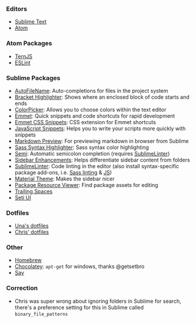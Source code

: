 ### Editors

- [Sublime Text](http://www.sublimetext.com/3)
- [Atom](https://atom.io)

### Atom Packages

- [TernJS](https://atom.io/packages/atom-ternjs)
- [ESLint](https://atom.io/packages/linter-eslint)

### Sublime Packages

- [AutoFileName](https://packagecontrol.io/packages/AutoFileName): Auto-completions for files in the project system
- [Bracket Highlighter](https://packagecontrol.io/packages/BracketHighlighter): Shows where an enclosed block of code starts and ends
- [ColorPicker](https://packagecontrol.io/packages/ColorPicker): Allows you to choose colors within the text editor
- [Emmet](https://packagecontrol.io/packages/Emmet): Quick snippets and code shortcuts for rapid development
- [Emmet CSS Snippets](https://packagecontrol.io/packages/Emmet%20Css%20Snippets): CSS extension for Emmet shortcuts
- [JavaScript Snippets](https://packagecontrol.io/packages/JavaScript%20Snippets): Helps you to write your scripts more quickly with snippets
- [Markdown Preview](https://packagecontrol.io/packages/Markdown%20Preview): For previewing markdown in browser from Sublime
- [Sass Syntax Highlighter](https://packagecontrol.io/packages/Syntax%20Highlighting%20for%20Sass): Sass syntax color highlighting
- [Semi](https://packagecontrol.io/packages/Semi): Automatic semicolon completion (requires [SublimeLinter](https://packagecontrol.io/packages/SublimeLinter))
- [Sidebar Enhancements](https://packagecontrol.io/packages/SideBarEnhancements): Helps differentiate sidebar content from folders
- [SublimeLinter](https://packagecontrol.io/packages/SublimeLinter): Code linting in the editor (also install syntax-specific package add-ons, i.e. [Sass linting](https://packagecontrol.io/packages/SublimeLinter-contrib-scss-lint) & [JS](https://packagecontrol.io/packages/SublimeLinter-contrib-jslint))
- [Material Theme](http://equinusocio.github.io/material-theme/): Makes the sidebar nicer
- [Package Resource Viewer](https://packagecontrol.io/packages/PackageResourceViewer): Find package assets for editing
- [Trailing Spaces](https://packagecontrol.io/packages/TrailingSpaces)
- [Seti UI](https://packagecontrol.io/packages/TrailingSpaces)

### Dotfiles

- [Una's dotfiles](https://github.com/una/dotfiles)
- [Chris' dotfiles](https://github.com/chrisdhanaraj/dotfiles)

### Other

- [Homebrew](http://brew.sh/)
- [Chocolatey](https://chocolatey.org/about): `apt-get` for windows, thanks @getsetbro
- [Say](http://www.techradar.com/us/how-to/computing/apple/terminal-101-making-your-mac-talk-with-say-1305649)


### Correction

- Chris was super wrong about ignoring folders in Sublime for search, there's a preference setting for this in Sublime called `binary_file_patterns`
